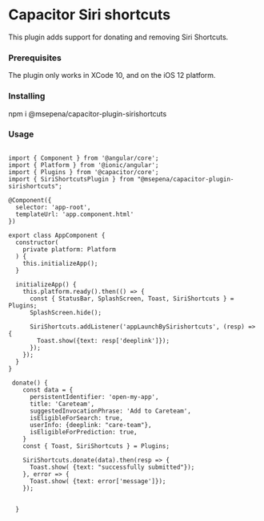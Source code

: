 # Capacitor Siri shortcuts

This plugin adds support for donating and removing Siri Shortcuts. 

### Prerequisites

The plugin only works in XCode 10, and on the iOS 12 platform.

### Installing

npm i @msepena/capacitor-plugin-sirishortcuts

### Usage

```

import { Component } from '@angular/core';
import { Platform } from '@ionic/angular';
import { Plugins } from '@capacitor/core';
import { SiriShortcutsPlugin } from "@msepena/capacitor-plugin-sirishortcuts";

@Component({
  selector: 'app-root',
  templateUrl: 'app.component.html'
})

export class AppComponent {
  constructor(
    private platform: Platform
  ) {
    this.initializeApp();
  }

  initializeApp() {
    this.platform.ready().then(() => {
      const { StatusBar, SplashScreen, Toast, SiriShortcuts } = Plugins;
      SplashScreen.hide();
    
      SiriShortcuts.addListener('appLaunchBySirishortcuts', (resp) => {
        Toast.show({text: resp['deeplink']});
      });
    });
  }
}

 donate() {
    const data = {
      persistentIdentifier: 'open-my-app',
      title: 'Careteam',
      suggestedInvocationPhrase: 'Add to Careteam',
      isEligibleForSearch: true,
      userInfo: {deeplink: "care-team"},
      isEligibleForPrediction: true,
    }
    const { Toast, SiriShortcuts } = Plugins;

    SiriShortcuts.donate(data).then(resp => {
      Toast.show( {text: "successfully submitted"});
    }, error => {
      Toast.show( {text: error['message']});
    });


  }
```
